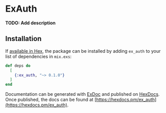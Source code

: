 # ExAuth

**TODO: Add description**

## Installation

If [available in Hex](https://hex.pm/docs/publish), the package can be installed
by adding `ex_auth` to your list of dependencies in `mix.exs`:

```elixir
def deps do
  [
    {:ex_auth, "~> 0.1.0"}
  ]
end
```

Documentation can be generated with [ExDoc](https://github.com/elixir-lang/ex_doc)
and published on [HexDocs](https://hexdocs.pm). Once published, the docs can
be found at [https://hexdocs.pm/ex_auth](https://hexdocs.pm/ex_auth).

